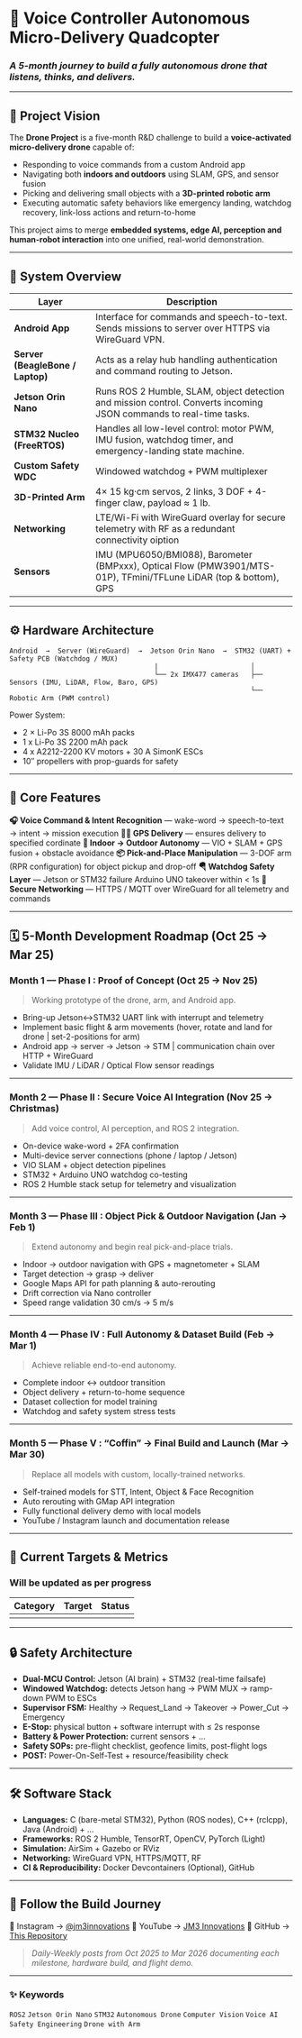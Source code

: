 # 🚁  Voice Controller Autonomous Micro-Delivery Quadcopter

### *A 5-month journey to build a fully autonomous drone that listens, thinks, and delivers.*

---

## 🎯 Project Vision

The **Drone Project** is a five-month R&D challenge to build a
**voice-activated micro-delivery drone** capable of:

* Responding to voice commands from a custom Android app
* Navigating both **indoors and outdoors** using SLAM, GPS, and sensor fusion
* Picking and delivering small objects with a **3D-printed robotic arm**
* Executing automatic safety behaviors like emergency landing, watchdog recovery, link-loss actions and return-to-home

This project aims to merge **embedded systems, edge AI, perception and human-robot interaction**
into one unified, real-world demonstration.

---

## 🧠 System Overview

| Layer                            | Description                                                                                                                  |
| -------------------------------- | ---------------------------------------------------------------------------------------------------------------------------- |
| **Android App**                  | Interface for commands and speech-to-text. Sends missions to server over HTTPS via WireGuard VPN.                            |
| **Server (BeagleBone / Laptop)** | Acts as a relay hub handling authentication and command routing to Jetson.                                                   |
| **Jetson Orin Nano**             | Runs ROS 2 Humble, SLAM, object detection and mission control. Converts incoming JSON commands to real-time tasks.           |
| **STM32 Nucleo (FreeRTOS)**      | Handles all low-level control: motor PWM, IMU fusion, watchdog timer, and emergency-landing state machine.                   |
| **Custom Safety WDC**            | Windowed watchdog + PWM multiplexer                                                                                          |
| **3D-Printed Arm**               | 4× 15 kg·cm servos, 2 links, 3 DOF + 4-finger claw, payload ≈ 1 lb.                                                          |
| **Networking**                   | LTE/Wi-Fi with WireGuard overlay for secure telemetry with RF as a redundant connectivity oiption                            |
| **Sensors**                      | IMU (MPU6050/BMI088), Barometer (BMPxxx), Optical Flow (PMW3901/MTS-01P), TFmini/TFLune LiDAR (top & bottom), GPS            |

---

## ⚙️ Hardware Architecture

```
Android  →  Server (WireGuard)  →  Jetson Orin Nano  →  STM32 (UART) + Safety PCB (Watchdog / MUX)
                                    |                       │
                                    └── 2x IMX477 cameras   ├── Sensors (IMU, LiDAR, Flow, Baro, GPS)
                                                            └── Robotic Arm (PWM control)
```

Power System:

* 2 × Li-Po 3S 8000 mAh packs
* 1 x Li-Po 3S 2200 mAh pack
* 4 x A2212-2200 KV motors + 30 A SimonK ESCs
* 10″ propellers with prop-guards for safety

---

## 🧩 Core Features

**🎧 Voice Command & Intent Recognition** — wake-word → speech-to-text → intent → mission execution
**🧟‍♂️ GPS Delivery** — ensures delivery to specified cordinate
**🦭 Indoor → Outdoor Autonomy** — VIO + SLAM + GPS fusion + obstacle avoidance
**📦 Pick-and-Place Manipulation** — 3-DOF arm (RPR configuration) for object pickup and drop-off
**🪂 Watchdog Safety Layer** — Jetson or STM32 failure Arduino UNO takeover within < 1s
**📡 Secure Networking** — HTTPS / MQTT over WireGuard for all telemetry and commands

---

## 🗓️ 5-Month Development Roadmap (Oct 25 → Mar 25)

### **Month 1 — Phase I : Proof of Concept (Oct 25 → Nov 25)**

> Working prototype of the drone, arm, and Android app.

* Bring-up Jetson↔STM32 UART link with interrupt and telemetry
* Implement basic flight & arm movements (hover, rotate and land for drone | set-2-positions for arm)
* Android app → server → Jetson → STM | communication chain over HTTP + WireGuard
* Validate IMU / LiDAR / Optical Flow sensor readings

---

### **Month 2 — Phase II : Secure Voice AI Integration (Nov 25 → Christmas)**

> Add voice control, AI perception, and ROS 2 integration.

* On-device wake-word + 2FA confirmation
* Multi-device server connections (phone / laptop / Jetson)
* VIO SLAM + object detection pipelines
* STM32 + Arduino UNO watchdog co-testing
* ROS 2 Humble stack setup for telemetry and visualization

---

### **Month 3 — Phase III : Object Pick & Outdoor Navigation (Jan → Feb 1)**

> Extend autonomy and begin real pick-and-place trials.

* Indoor → outdoor navigation with GPS + magnetometer + SLAM
* Target detection → grasp → deliver
* Google Maps API for path planning & auto-rerouting
* Drift correction via Nano controller
* Speed range validation 30 cm/s → 5 m/s

---

### **Month 4 — Phase IV : Full Autonomy & Dataset Build (Feb → Mar 1)**

> Achieve reliable end-to-end autonomy.

* Complete indoor ↔ outdoor transition
* Object delivery + return-to-home sequence
* Dataset collection for model training
* Watchdog and safety system stress tests

---

### **Month 5 — Phase V : “Coffin” → Final Build and Launch (Mar → Mar 30)**

> Replace all models with custom, locally-trained networks.

* Self-trained models for STT, Intent, Object & Face Recognition
* Auto rerouting with GMap API integration
* Fully functional delivery demo with local models
* YouTube / Instagram launch and documentation release

---

## 🧮 Current Targets & Metrics
### Will be updated as per progress

| Category                 | Target                       | Status                         |
| ------------------------ | ---------------------------- | ------------------------------ |
|                          |                              |                                |

---

## 🔒 Safety Architecture

* **Dual-MCU Control:** Jetson (AI brain) + STM32 (real-time failsafe)
* **Windowed Watchdog:** detects Jetson hang → PWM MUX → ramp-down PWM to ESCs
* **Supervisor FSM:** Healthy → Request_Land → Takeover → Power_Cut → Emergency
* **E-Stop:** physical button + software interrupt with ≤ 2s response
* **Battery & Power Protection:** current sensors + ...
* **Safety SOPs:** pre-flight checklist, geofence limits, post-flight logs
* **POST:** Power-On-Self-Test + resource/feasibility check

---

## 🛠️ Software Stack

* **Languages:** C (bare-metal STM32), Python (ROS nodes), C++ (rclcpp), Java (Android) + ...
* **Frameworks:** ROS 2 Humble, TensorRT, OpenCV, PyTorch (Light)
* **Simulation:** AirSim + Gazebo or RViz
* **Networking:** WireGuard VPN, HTTPS/MQTT, RF
* **CI & Reproducibility:** Docker Devcontainers (Optional), GitHub 

---

## 🎥 Follow the Build Journey

📸 Instagram → [@jm3innovations](https://www.instagram.com/jm3innovations)
🎥 YouTube → [JM3 Innovations](https://www.youtube.com/@jm3innovations)
🐙 GitHub → [This Repository](https://github.com/Jkdxbns/Autonomous-Drone)

> *Daily-Weekly posts from Oct 2025 to Mar 2026 documenting each milestone, hardware build, and flight demo.*

---

### ✨ Keywords

`ROS2`  `Jetson Orin Nano`  `STM32`  `Autonomous Drone`  `Computer Vision`  `Voice AI`  `Safety Engineering` `Drone with Arm`
